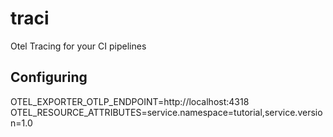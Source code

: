 # traci
 Otel Tracing for your CI pipelines

## Configuring

OTEL_EXPORTER_OTLP_ENDPOINT=http://localhost:4318
OTEL_RESOURCE_ATTRIBUTES=service.namespace=tutorial,service.version=1.0

